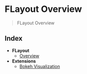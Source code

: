 # FLayout Overview
> FLayout Overview


## Index




- **FLayout**
  - [Overview](https://flaport.gitlab.io/flayout//)
- **Extensions**
  - [Bokeh Visualization](https://flaport.gitlab.io/flayout/bokeh)



